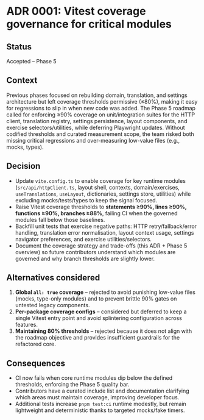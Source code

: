 # ADR 0001: Vitest coverage governance for critical modules

## Status
Accepted – Phase 5

## Context
Previous phases focused on rebuilding domain, translation, and settings architecture but left coverage thresholds permissive (≤80%), making it easy for regressions to slip in when new code was added. The Phase 5 roadmap called for enforcing ≥90% coverage on unit/integration suites for the HTTP client, translation registry, settings persistence, layout components, and exercise selectors/utilities, while deferring Playwright updates. Without codified thresholds and curated measurement scope, the team risked both missing critical regressions and over-measuring low-value files (e.g., mocks, types).

## Decision
- Update `vite.config.ts` to enable coverage for key runtime modules (`src/api/httpClient.ts`, layout shell, contexts, domain/exercises, `useTranslations`, `useLayout`, dictionaries, settings store, utilities) while excluding mocks/tests/types to keep the signal focused.
- Raise Vitest coverage thresholds to **statements ≥90%, lines ≥90%, functions ≥90%, branches ≥88%**, failing CI when the governed modules fall below those baselines.
- Backfill unit tests that exercise negative paths: HTTP retry/fallback/error handling, translation error normalisation, layout context usage, settings navigator preferences, and exercise utilities/selectors.
- Document the coverage strategy and trade-offs (this ADR + Phase 5 overview) so future contributors understand which modules are governed and why branch thresholds are slightly lower.

## Alternatives considered
1. **Global `all: true` coverage** – rejected to avoid punishing low-value files (mocks, type-only modules) and to prevent brittle 90% gates on untested legacy components.
2. **Per-package coverage configs** – considered but deferred to keep a single Vitest entry point and avoid splintering configuration across features.
3. **Maintaining 80% thresholds** – rejected because it does not align with the roadmap objective and provides insufficient guardrails for the refactored core.

## Consequences
- CI now fails when core runtime modules dip below the defined thresholds, enforcing the Phase 5 quality bar.
- Contributors have a curated include list and documentation clarifying which areas must maintain coverage, improving developer focus.
- Additional tests increase `pnpm test:ci` runtime modestly, but remain lightweight and deterministic thanks to targeted mocks/fake timers.
